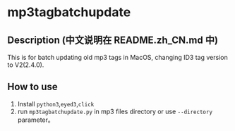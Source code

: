 # mp3tagbatchupdate
## Description (中文说明在 README.zh_CN.md 中)
This is for batch updating old mp3 tags in MacOS, changing ID3 tag version to V2(2.4.0).


## How to use
1. Install `python3`,`eyed3`,`click`
3. run `mp3tagbatchupdate.py` in mp3 files directory or use `--directory` parameter。
